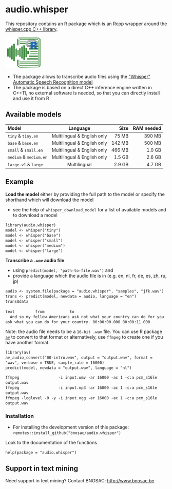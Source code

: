 # audio.whisper

This repository contains an R package which is an Rcpp wrapper around the [whisper.cpp C++ library](https://github.com/ggerganov/whisper.cpp).

![](tools/logo-audio-whisper-x100.png)

- The package allows to transcribe audio files using the ["Whisper" Automatic Speech Recognition model](https://github.com/openai/whisper)
- The package is based on a direct C++ inference engine written in C++11, no external software is needed, so that you can directly install and use it from R


## Available models

| Model                  | Language                    |  Size  | RAM needed |
|:-----------------------|:---------------------------:|-------:|-----------:|
| `tiny` & `tiny.en`     | Multilingual & English only | 75 MB  | 390 MB     |
| `base` & `base.en`     | Multilingual & English only | 142 MB | 500 MB     |
| `small` & `small.en`   | Multilingual & English only | 466 MB | 1.0 GB     |
| `medium` & `medium.en` | Multilingual & English only | 1.5 GB | 2.6 GB     |
| `large-v1` & `large`   | Multilingual                | 2.9 GB | 4.7 GB     |

## Example

**Load the model** either by providing the full path to the model or specify the shorthand which will download the model
  - see the help of `whisper_download_model` for a list of available models and to download a model

```{r}
library(audio.whisper)
model <- whisper("tiny")
model <- whisper("base")
model <- whisper("small")
model <- whisper("medium")
model <- whisper("large")
```

**Transcribe a `.wav` audio file** 
  - using `predict(model, "path-to-file.wav")` and 
  - provide a language which the audio file is in (e.g. en, nl, fr, de, es, zh, ru, jp)

```{r}
audio <- system.file(package = "audio.whisper", "samples", "jfk.wav")
trans <- predict(model, newdata = audio, language = "en")
trans$data
                                                                                                       text         from           to
  And so my fellow Americans ask not what your country can do for you ask what you can do for your country. 00:00:00.000 00:00:11.000
```

Note: the audio file needs to be a `16-bit .wav` file. You can use R package [`av`](https://cran.r-project.org/package=av) to convert to that format or alternatively, use `ffmpeg` to create one if you have another format. 

```{r}
library(av)
av_audio_convert("00-intro.wmv", output = "output.wav", format = "wav", verbose = TRUE, sample_rate = 16000)
predict(model, newdata = "output.wav", language = "nl")
```

```{bash}
ffmpeg                 -i input.wmv -ar 16000 -ac 1 -c:a pcm_s16le output.wav
ffmpeg                 -i input.mp3 -ar 16000 -ac 1 -c:a pcm_s16le output.wav
ffmpeg -loglevel -0 -y -i input.ogg -ar 16000 -ac 1 -c:a pcm_s16le output.wav
```


### Installation

- For installing the development version of this package: `remotes::install_github("bnosac/audio.whisper")`

Look to the documentation of the functions

```
help(package = "audio.whisper")
```

## Support in text mining

Need support in text mining?
Contact BNOSAC: http://www.bnosac.be

